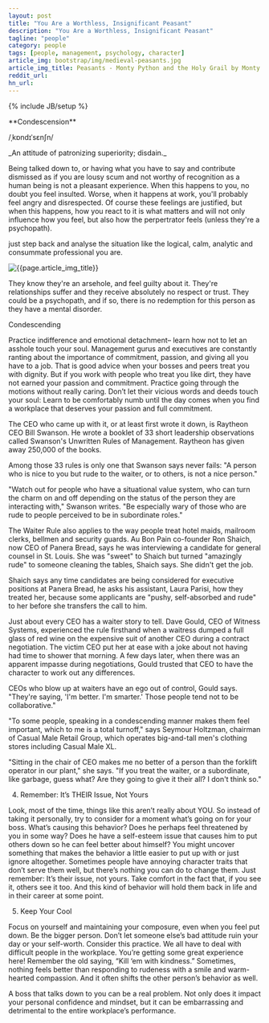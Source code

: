 ```yaml
---
layout: post
title: "You Are a Worthless, Insignificant Peasant"
description: "You Are a Worthless, Insignificant Peasant"
tagline: "people"
category: people
tags: [people, management, psychology, character]
article_img: bootstrap/img/medieval-peasants.jpg
article_img_title: Peasants - Monty Python and the Holy Grail by Monty Python
reddit_url:
hn_url:
---
```

{% include JB/setup %}
<div class="intro">
<div class="intro-txt">
<span markdown="span">
**Condescension**
</span>

/ˌkɒndɪˈsɛnʃn/

<p>
<span markdown="span">_An attitude of patronizing superiority; disdain._</span>
</p>
<p>
Being talked down to, or having what you have to say and contribute dismissed as if you are lousy scum and not worthy of recognition as a human being is not a pleasant experience. When this happens to you, no doubt you feel insulted. Worse, when it happens at work, you'll probably feel angry and disrespected. Of course these feelings are justified, but when this happens, how you react to it is what matters and will not only influence how you feel, but also how the perpertrator feels (unless they're a psychopath).



just step back and analyse the situation like the logical, calm, analytic and consummate professional you are.
</p>

</div>
<div class="intro-img-border">
<div class="intro-img-bevel">
<div class="intro-img">
<img class="article-image" title="{{page.article_img_title}}" src="{{ASSET_PATH}}/{{page.article_img}}"/>
</div>
</div>
</div>
</div>





They know they're an arsehole, and feel guilty about it. They're relationships suffer and they receive absolutely no respect or trust. They could be a psychopath, and if so, there is no redemption for this person as they have a mental disorder.


Condescending


Practice indifference and emotional detachment– learn how not to let an asshole touch your soul.  Management gurus and executives are constantly ranting about the importance of commitment, passion, and giving all you have to a job. That is good advice when your bosses and peers treat you with dignity. But if you work with people who treat you like dirt, they have not earned your passion and commitment. Practice going through the motions without really caring. Don’t let their vicious words and deeds touch your soul: Learn to be comfortably numb until the day comes when you find a workplace that deserves your passion and full commitment.

The CEO who came up with it, or at least first wrote it down, is Raytheon CEO Bill Swanson. He wrote a booklet of 33 short leadership observations called Swanson's Unwritten Rules of Management. Raytheon has given away 250,000 of the books.

Among those 33 rules is only one that Swanson says never fails: "A person who is nice to you but rude to the waiter, or to others, is not a nice person."


"Watch out for people who have a situational value system, who can turn the charm on and off depending on the status of the person they are interacting with," Swanson writes. "Be especially wary of those who are rude to people perceived to be in subordinate roles."

The Waiter Rule also applies to the way people treat hotel maids, mailroom clerks, bellmen and security guards. Au Bon Pain co-founder Ron Shaich, now CEO of Panera Bread, says he was interviewing a candidate for general counsel in St. Louis. She was "sweet" to Shaich but turned "amazingly rude" to someone cleaning the tables, Shaich says. She didn't get the job.

Shaich says any time candidates are being considered for executive positions at Panera Bread, he asks his assistant, Laura Parisi, how they treated her, because some applicants are "pushy, self-absorbed and rude" to her before she transfers the call to him.

Just about every CEO has a waiter story to tell. Dave Gould, CEO of Witness Systems, experienced the rule firsthand when a waitress dumped a full glass of red wine on the expensive suit of another CEO during a contract negotiation. The victim CEO put her at ease with a joke about not having had time to shower that morning. A few days later, when there was an apparent impasse during negotiations, Gould trusted that CEO to have the character to work out any differences.

CEOs who blow up at waiters have an ego out of control, Gould says. "They're saying, 'I'm better. I'm smarter.' Those people tend not to be collaborative."

"To some people, speaking in a condescending manner makes them feel important, which to me is a total turnoff," says Seymour Holtzman, chairman of Casual Male Retail Group, which operates big-and-tall men's clothing stores including Casual Male XL.


"Sitting in the chair of CEO makes me no better of a person than the forklift operator in our plant," she says. "If you treat the waiter, or a subordinate, like garbage, guess what? Are they going to give it their all? I don't think so."



4. Remember: It’s THEIR Issue, Not Yours

Look, most of the time, things like this aren’t really about YOU. So instead of taking it personally, try to consider for a moment what’s going on for your boss. What’s causing this behavior? Does he perhaps feel threatened by you in some way? Does he have a self-esteem issue that causes him to put others down so he can feel better about himself? You might uncover something that makes the behavior a little easier to put up with or just ignore altogether. Sometimes people have annoying character traits that don’t serve them well, but there’s nothing you can do to change them. Just remember: It’s their issue, not yours. Take comfort in the fact that, if you see it, others see it too. And this kind of behavior will hold them back in life and in their career at some point.

5. Keep Your Cool

Focus on yourself and maintaining your composure, even when you feel put down. Be the bigger person. Don’t let someone else’s bad attitude ruin your day or your self-worth. Consider this practice. We all have to deal with difficult people in the workplace. You’re getting some great experience here! Remember the old saying, “Kill ‘em with kindness.” Sometimes, nothing feels better than responding to rudeness with a smile and warm-hearted compassion. And it often shifts the other person’s behavior as well.


A boss that talks down to you can be a real problem. Not only does it impact your personal confidence and mindset, but it can be embarrassing and detrimental to the entire workplace’s performance. 